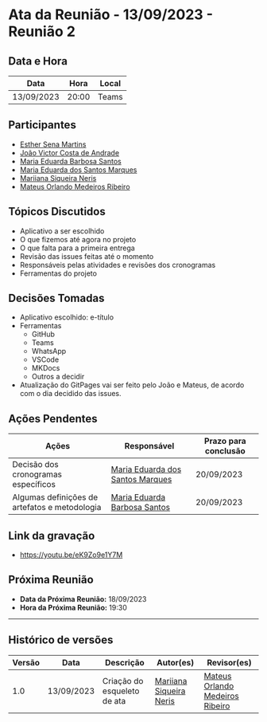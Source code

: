 # Ata da Reunião - 13/09/2023 - Reunião 2

## Data e Hora
| Data          | Hora    | Local |
|---------------|---------|-------|
| 13/09/2023    | 20:00   | Teams |

  
## Participantes
* [Esther Sena Martins](https://github.com/esmsena)
* [João Victor Costa de Andrade](https://github.com/jvcostta)
* [Maria Eduarda Barbosa Santos](https://github.com/Madu01)
* [Maria Eduarda dos Santos Marques ](https://github.com/EduardaSMarques)
* [Mariiana Siqueira Neris](https://github.com/Maryyscreuza)
* [Mateus Orlando Medeiros Ribeiro](https://github.com/MateusPy)

## Tópicos Discutidos
* Aplicativo a ser escolhido
* O que fizemos até agora no projeto
* O que falta para a primeira entrega
* Revisão das issues feitas até o momento
* Responsáveis pelas atividades e revisões dos cronogramas
* Ferramentas do projeto

## Decisões Tomadas
* Aplicativo escolhido: e-título
* Ferramentas
  - GitHub
  - Teams
  - WhatsApp
  - VSCode
  - MKDocs
  - Outros a decidir
* Atualização do GitPages vai ser feito pelo João e Mateus, de acordo com o dia decidido das issues.

## Ações Pendentes
| Ações       | Responsável     | Prazo para conclusão |
|-------------|-----------------|----------------------|
| Decisão dos cronogramas específicos | [Maria Eduarda dos Santos Marques ](https://github.com/EduardaSMarques)     | 20/09/2023 |
| Algumas definições de artefatos e metodologia | [Maria Eduarda Barbosa Santos](https://github.com/Madu01) | 20/09/2023 |

## Link da gravação
* https://youtu.be/eK9Zo9e1Y7M

## Próxima Reunião
* **Data da Próxima Reunião:** 18/09/2023
* **Hora da Próxima Reunião:** 19:30
---

## Histórico de versões
| Versão | Data       | Descrição                   | Autor(es)     | Revisor(es) |
|--------|------------|-----------------------------|---------------|-------------|
| 1.0    | 13/09/2023 | Criação do esqueleto de ata | [Mariiana Siqueira Neris](https://github.com/Maryyscreuza) | [Mateus Orlando Medeiros Ribeiro](https://github.com/MateusPy)       |
